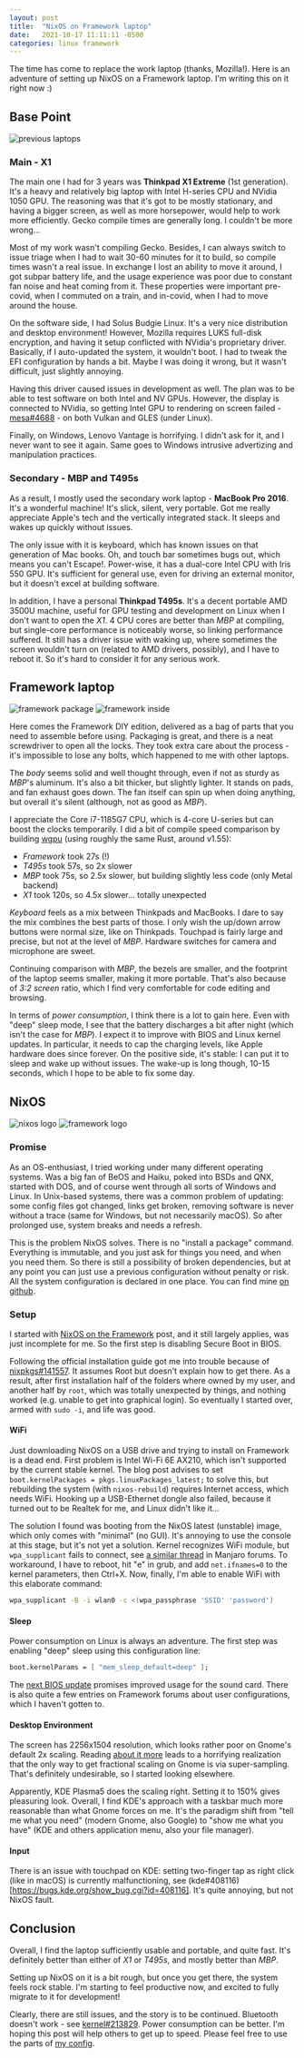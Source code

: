```yaml
---
layout: post
title:  "NixOS on Framework laptop"
date:   2021-10-17 11:11:11 -0500
categories: linux framework
---
```


The time has come to replace the work laptop (thanks, Mozilla!). Here is an adventure of setting up NixOS on a Framework laptop. I'm writing this on it right now :)

## Base Point

![previous laptops](/resource/previous-laptops.jpg)

### Main - X1

The main one I had for 3 years was **Thinkpad X1 Extreme** (1st generation). It's a heavy and relatively big laptop with Intel H-series CPU and NVidia 1050 GPU. The reasoning was that it's got to be mostly stationary, and having a bigger screen, as well as more horsepower, would help to work more efficiently. Gecko compile times are generally long. I couldn't be more wrong...

Most of my work wasn't compiling Gecko. Besides, I can always switch to issue triage when I had to wait 30-60 minutes for it to build, so compile times wasn't a real issue. In exchange I lost an ability to move it around, I got subpar battery life, and the usage experience was poor due to constant fan noise and heat coming from it. These properties were important pre-covid, when I commuted on a train, and in-covid, when I had to move around the house.

On the software side, I had Solus Budgie Linux. It's a very nice distribution and desktop environment! However, Mozilla requires LUKS full-disk encryption, and having it setup conflicted with NVidia's proprietary driver. Basically, if I auto-updated the system, it wouldn't boot. I had to tweak the EFI configuration by hands a bit. Maybe I was doing it wrong, but it wasn't difficult, just slightly annoying.

Having this driver caused issues in development as well. The plan was to be able to test software on both Intel and NV GPUs. However, the display is connected to NVidia, so getting Intel GPU to rendering on screen failed - [mesa#4688](https://gitlab.freedesktop.org/mesa/mesa/-/issues/4688) - on both Vulkan and GLES (under Linux).

Finally, on Windows, Lenovo Vantage is horrifying. I didn't ask for it, and I never want to see it again. Same goes to Windows intrusive advertizing and manipulation practices.

### Secondary - MBP and T495s

As a result, I mostly used the secondary work laptop - **MacBook Pro 2016**. It's a wonderful machine! It's slick, silent, very portable. Got me really appreciate Apple's tech and the vertically integrated stack. It sleeps and wakes up quickly without issues.

The only issue with it is keyboard, which has known issues on that generation of Mac books. Oh, and touch bar sometimes bugs out, which means you can't Escape!. Power-wise, it has a dual-core Intel CPU with Iris 550 GPU. It's sufficient for general use, even for driving an external monitor, but it doesn't excel at building software.

In addition, I have a personal **Thinkpad T495s**. It's a decent portable AMD 3500U machine, useful for GPU testing and development on Linux when I don't want to open the *X1*. 4 CPU cores are better than *MBP* at compiling, but single-core performance is noticeably worse, so linking performance suffered. It still has a driver issue with waking up, where sometimes the screen wouldn't turn on (related to AMD drivers, possibly), and I have to reboot it. So it's hard to consider it for any serious work.

## Framework laptop

![framework package](/resource/framework-package.jpg) ![framework inside](/resource/framework-inside.jpg)

Here comes the Framework DIY edition, delivered as a bag of parts that you need to assemble before using. Packaging is great, and there is a neat screwdriver to open all the locks. They took extra care about the process - it's impossible to lose any bolts, which happened to me with other laptops.

The *body* seems solid and well thought through, even if not as sturdy as *MBP*'s aluminum. It's also a bit thicker, but slightly lighter. It stands on pads, and fan exhaust goes down. The fan itself can spin up when doing anything, but overall it's silent (although, not as good as *MBP*).

I appreciate the Core i7-1185G7 CPU, which is 4-core U-series but can boost the clocks temporarily. I did a bit of compile speed comparison by building [wgpu](https://github.com/gfx-rs/wgpu) (using roughly the same Rust, around v1.55):
  - *Framework* took 27s (!)
  - *T495s* took 57s, so 2x slower
  - *MBP* took 75s, so 2.5x slower, but building slightly less code (only Metal backend)
  - *X1* took 120s, so 4.5x slower... totally unexpected

*Keyboard* feels as a mix between Thinkpads and MacBooks. I dare to say the mix combines the best parts of those. I only wish the up/down arrow buttons were normal size, like on Thinkpads. Touchpad is fairly large and precise, but not at the level of *MBP*. Hardware switches for camera and microphone are sweet.

Continuing comparison with *MBP*, the bezels are smaller, and the footprint of the laptop seems smaller, making it more portable. That's also because of *3:2 screen* ratio, which I find very comfortable for code editing and browsing.

In terms of *power consumption*, I think there is a lot to gain here. Even with "deep" sleep mode, I see that the battery discharges a bit after night (which isn't the case for *MBP*). I expect it to improve with BIOS and Linux kernel updates. In particular, it needs to cap the charging levels, like Apple hardware does since forever. On the positive side, it's stable: I can put it to sleep and wake up without issues. The wake-up is long though, 10-15 seconds, which I hope to be able to fix some day.

## NixOS

![nixos logo](/resource/207px-Home-nixos-logo.png) ![framework logo](/resource/framework-logo.jpg)

### Promise

As an OS-enthusiast, I tried working under many different operating systems. Was a big fan of BeOS and Haiku, poked into BSDs and QNX, started with DOS, and of course went through all sorts of Windows and Linux. In Unix-based systems, there was a common problem of updating: some config files got changed, links get broken, removing software is never without a trace (same for Windows, but not necessarily macOS). So after prolonged use, system breaks and needs a refresh.

This is the problem NixOS solves. There is no "install a package" command. Everything is immutable, and you just ask for things you need, and when you need them. So there is still a possibility of broken dependencies, but at any point you can just use a previous configuration without penalty or risk. All the system configuration is declared in one place. You can find mine [on github](https://github.com/kvark/dotfiles/tree/d2df6365b33c08d92801f8eb2b60dd518069bb54/nix).

### Setup

I started with [NixOS on the Framework](https://grahamc.com/blog/nixos-on-framework) post, and it still largely applies, was just incomplete for me. So the first step is disabling Secure Boot in BIOS.

Following the official installation guide got me into trouble because of [nixpkgs#141557](https://github.com/NixOS/nixpkgs/pull/141557). It assumes Root but doesn't explain how to get there. As a result, after first installation half of the folders where owned by my user, and another half by `root`, which was totally unexpected by things, and nothing worked (e.g. unable to get into graphical login). So eventually I started over, armed with `sudo -i`, and life was good.

#### WiFi

Just downloading NixOS on a USB drive and trying to install on Framework is a dead end. First problem is Intel Wi-Fi 6E AX210, which isn't supported by the current stable kernel. The blog post advises to set `boot.kernelPackages = pkgs.linuxPackages_latest;` to solve this, but rebuilding the system (with `nixos-rebuild`) requires Internet access, which needs WiFi. Hooking up a USB-Ethernet dongle also failed, because it turned out to be Realtek for me, and Linux didn't like it...

The solution I found was booting from the NixOS latest (unstable) image, which only comes with "minimal" (no GUI). It's annoying to use the console at this stage, but it's not yet a solution. Kernel recognizes WiFi module, but `wpa_supplicant`
 fails to connect, see [a similar thread](https://forum.manjaro.org/t/i-dont-want-my-wifi-to-stop-working/34818) in Manjaro forums. To workaround, I have to reboot, hit "e" in grub, and add `net.ifnames=0` to the kernel parameters, then Ctrl+X. Now, finally, I'm able to enable WiFi with this elaborate command:
 ```bash
 wpa_supplicant -B -i wlan0 -c <(wpa_passphrase 'SSID' 'password')
 
 ```

#### Sleep

Power consumption on Linux is always an adventure. The first step was enabling "deep" sleep using this configuration line:
```nix
boot.kernelParams = [ "mem_sleep_default=deep" ];

```
The [next BIOS update](https://knowledgebase.frame.work/en_us/framework-laptop-bios-releases-S1dMQt6F) promises improved usage for the sound card. There is also quite a few entries on Framework forums about user configurations, which I haven't gotten to.

#### Desktop Environment

The screen has 2256x1504 resolution, which looks rather poor on Gnome's default 2x scaling. Reading [about it more](https://wiki.archlinux.org/title/HiDPI) leads to a horrifying realization that the only way to get fractional scaling on Gnome is via super-sampling. That's definitely undesirable, so I started looking elsewhere.

Apparently, KDE Plasma5 does the scaling right. Setting it to 150% gives pleasuring look. Overall, I find KDE's approach with a taskbar much more reasonable than what Gnome forces on me. It's the paradigm shift from "tell me what you need" (modern Gnome, also Google) to "show me what you have" (KDE and others application menu, also your file manager).

#### Input

There is an issue with touchpad on KDE: setting two-finger tap as right click (like in macOS) is currently malfunctioning, see (kde#408116)[https://bugs.kde.org/show_bug.cgi?id=408116]. It's quite annoying, but not NixOS fault.

## Conclusion

Overall, I find the laptop sufficiently usable and portable, and quite fast.
It's definitely better than either of *X1* or *T495s*, and mostly better than *MBP*.

Setting up NixOS on it is a bit rough, but once you get there, the system feels rock stable.
I'm starting to feel productive now, and excited to fully migrate to it for development!

Clearly, there are still issues, and the story is to be continued. Bluetooth doesn't work - see [kernel#213829](https://bugzilla.kernel.org/show_bug.cgi?id=213829). Power consumption can be better. I'm hoping this post will help others to get up to speed. Please feel free to use the parts of [my config](https://github.com/kvark/dotfiles).
